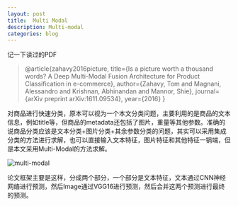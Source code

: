 ```yaml
---
layout: post
title:  Multi Modal
description: Multi-modal
categories: blog
---
```



记一下读过的PDF

>@article{zahavy2016picture,
  title={Is a picture worth a thousand words? A Deep Multi-Modal Fusion Architecture for Product Classification in e-commerce},
  author={Zahavy, Tom and Magnani, Alessandro and Krishnan, Abhinandan and Mannor, Shie},
  journal={arXiv preprint arXiv:1611.09534},
  year={2016}
}

对商品进行快速分类，原本可以视为一个本文分类问题，主要利用的是商品的文本信息，例如title等，但商品的metadata还包括了图片，重量等其他参数。准确的说商品分类应该是文本分类+图片分类+其余参数分类的问题，其实可以采用集成分类的方法进行求解，也可以直接输入文本特征，图片特征和其他特征一锅端，但是本文采用Multi-Modal的方法求解。  

![multi-modal](http://7xpv97.com1.z0.glb.clouddn.com/48b8cfabb897f264fac7cfe9929aa052.png)

论文框架主要是这样，分成两个部分，一个部分是文本特征，文本通过CNN神经网络进行预测，然后Image通过VGG16进行预测，然后合并这两个预测进行最终的预测。
